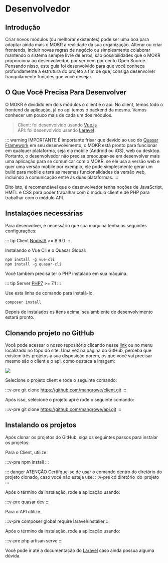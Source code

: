# Desenvolvedor

## Introdução

Criar novos módulos (ou melhorar existentes) pode ser uma boa para adaptar ainda mais o MOKR à realidade da sua organização. Alterar ou criar frontends, incluir novas regras de negócio ou simplesmente colaborar mantendo o sistema sempre livre de erros, são possibilidades que o MOKR proporciona ao desenvolvedor, por ser cem por cento Open Source. Pensando nisso, este guia foi desenvolvido para que você conheça profundamente a estrutura do projeto a fim de que, consiga desenvolver tranquilamente funções que você desejar.

## O Que Você Precisa Para Desenvolver

O MOKR é dividido em dois módulos o client e o api. No client, temos todo o frontend da aplicação, já no api temos o backend da mesma. Vamos conhecer um pouco mais de cada um dos módulos.

>Client: foi desenvolvido usando [Vue.js](https://www.vuejs.org)<br>
>API: foi desenvolvido usando [Laravel](https://laravel.com)

::: warning IMPORTANTE
É importante frisar que devido ao uso do [Quasar Framework](https://quasar-framework.org) em seu desenvolvimento, o MOKR está pronto para funcionar em qualquer plataforma, seja ela mobile (Android ou iOS), web ou desktop. Portanto, o desenvolvedor não precisa preocupar-se em desenvolver mais uma aplicação para se comunicar com o MOKR, se ele usa a versão web e quer uma versão mobile por exemplo, ele pode simplesmente gerar um build para mobile e terá as mesmas funcionalidades da versão web, incluindo a comunicação entre as duas plataformas.
:::

Dito isto, é recomendável que o desenvolvedor tenha noções de JavaScript, HMTL e CSS para poder trabalhar com o módulo client e de PHP para trabalhar com o módulo API.

## Instalações necessárias

Para desenvolver, é necessário que sua máquina tenha as seguintes configurações:

::: tip Client
[NodeJS](https://nodejs.org) >= 8.9.0
:::

Instalando o Vue Cli e o Quasar Global:

```js
npm install -g vue-cli
npm install -g quasar-cli
```

Você também precisa ter o PHP instalado em sua máquina.

::: tip Server
[PHP7](http://php.net) >= 7.1
:::

Use esta linha de comando para instalá-lo:

```php
composer install
```

Depois de instalados os itens acima, seu ambiente de desenvolvimento estará pronto.

## Clonando projeto no GitHub

Você pode acessar o nosso repositório clicando nesse [link](https://github.com/mangrowe) ou no menu localizado no topo do site. Uma vez na página do GitHub, perceba que existem três projetos à sua disposição porém, os que você vai precisar mesmo são o client e o api, como destaca a imagem:

<img src="https://goo.gl/JsxYkL">

Selecione o projeto client e rode o seguinte comando:

:::v-pre
    git clone https://github.com/mangrowe/client.git
:::

Após isso, selecione o projeto api e rode o seguinte comando:

:::v-pre
    git clone https://github.com/mangrowe/api.git
:::

## Instalando os projetos

Após clonar os projetos do GitHub, siga os seguintes passos para instalar os projetos:

Para o Client, utilize:

:::v-pre
    npm install
:::

::: danger ATENÇÃO
Certifque-se de usar o comando dentro do diretório do projeto clonado, caso você não esteja use:
:::v-pre
    cd diretório_do_projeto
:::

Após o término da instalação, rode a aplicação usando:

:::v-pre
    quasar dev
:::

Para o API utilize:

:::v-pre
    composer global require laravel/installer
:::

Após o término da instalação, rode a aplicação usando:

:::v-pre
    php artisan serve
:::

Você pode ir até a documentação do [Laravel](https://laravel.com/docs/5.7) caso ainda possua alguma dúvida.
